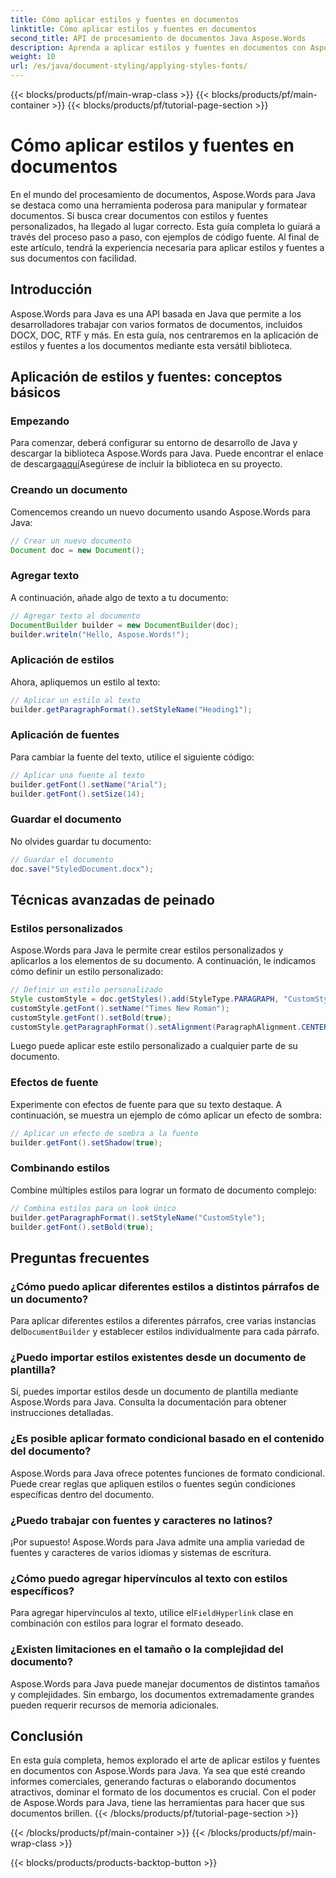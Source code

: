 ```yaml
---
title: Cómo aplicar estilos y fuentes en documentos
linktitle: Cómo aplicar estilos y fuentes en documentos
second_title: API de procesamiento de documentos Java Aspose.Words
description: Aprenda a aplicar estilos y fuentes en documentos con Aspose.Words para Java. Guía paso a paso con código fuente. Descubra todo el potencial del formato de documentos.
weight: 10
url: /es/java/document-styling/applying-styles-fonts/
---
```


{{< blocks/products/pf/main-wrap-class >}}
{{< blocks/products/pf/main-container >}}
{{< blocks/products/pf/tutorial-page-section >}}

# Cómo aplicar estilos y fuentes en documentos

En el mundo del procesamiento de documentos, Aspose.Words para Java se destaca como una herramienta poderosa para manipular y formatear documentos. Si busca crear documentos con estilos y fuentes personalizados, ha llegado al lugar correcto. Esta guía completa lo guiará a través del proceso paso a paso, con ejemplos de código fuente. Al final de este artículo, tendrá la experiencia necesaria para aplicar estilos y fuentes a sus documentos con facilidad.

## Introducción

Aspose.Words para Java es una API basada en Java que permite a los desarrolladores trabajar con varios formatos de documentos, incluidos DOCX, DOC, RTF y más. En esta guía, nos centraremos en la aplicación de estilos y fuentes a los documentos mediante esta versátil biblioteca.

## Aplicación de estilos y fuentes: conceptos básicos

### Empezando
Para comenzar, deberá configurar su entorno de desarrollo de Java y descargar la biblioteca Aspose.Words para Java. Puede encontrar el enlace de descarga[aquí](https://releases.aspose.com/words/java/)Asegúrese de incluir la biblioteca en su proyecto.

### Creando un documento
Comencemos creando un nuevo documento usando Aspose.Words para Java:

```java
// Crear un nuevo documento
Document doc = new Document();
```

### Agregar texto
A continuación, añade algo de texto a tu documento:

```java
// Agregar texto al documento
DocumentBuilder builder = new DocumentBuilder(doc);
builder.writeln("Hello, Aspose.Words!");
```

### Aplicación de estilos
Ahora, apliquemos un estilo al texto:

```java
// Aplicar un estilo al texto
builder.getParagraphFormat().setStyleName("Heading1");
```

### Aplicación de fuentes
Para cambiar la fuente del texto, utilice el siguiente código:

```java
// Aplicar una fuente al texto
builder.getFont().setName("Arial");
builder.getFont().setSize(14);
```

### Guardar el documento
No olvides guardar tu documento:

```java
// Guardar el documento
doc.save("StyledDocument.docx");
```

## Técnicas avanzadas de peinado

### Estilos personalizados
Aspose.Words para Java le permite crear estilos personalizados y aplicarlos a los elementos de su documento. A continuación, le indicamos cómo definir un estilo personalizado:

```java
// Definir un estilo personalizado
Style customStyle = doc.getStyles().add(StyleType.PARAGRAPH, "CustomStyle");
customStyle.getFont().setName("Times New Roman");
customStyle.getFont().setBold(true);
customStyle.getParagraphFormat().setAlignment(ParagraphAlignment.CENTER);
```

Luego puede aplicar este estilo personalizado a cualquier parte de su documento.

### Efectos de fuente
Experimente con efectos de fuente para que su texto destaque. A continuación, se muestra un ejemplo de cómo aplicar un efecto de sombra:

```java
// Aplicar un efecto de sombra a la fuente
builder.getFont().setShadow(true);
```

### Combinando estilos
Combine múltiples estilos para lograr un formato de documento complejo:

```java
// Combina estilos para un look único
builder.getParagraphFormat().setStyleName("CustomStyle");
builder.getFont().setBold(true);
```

## Preguntas frecuentes

### ¿Cómo puedo aplicar diferentes estilos a distintos párrafos de un documento?
 Para aplicar diferentes estilos a diferentes párrafos, cree varias instancias del`DocumentBuilder` y establecer estilos individualmente para cada párrafo.

### ¿Puedo importar estilos existentes desde un documento de plantilla?
Sí, puedes importar estilos desde un documento de plantilla mediante Aspose.Words para Java. Consulta la documentación para obtener instrucciones detalladas.

### ¿Es posible aplicar formato condicional basado en el contenido del documento?
Aspose.Words para Java ofrece potentes funciones de formato condicional. Puede crear reglas que apliquen estilos o fuentes según condiciones específicas dentro del documento.

### ¿Puedo trabajar con fuentes y caracteres no latinos?
¡Por supuesto! Aspose.Words para Java admite una amplia variedad de fuentes y caracteres de varios idiomas y sistemas de escritura.

### ¿Cómo puedo agregar hipervínculos al texto con estilos específicos?
 Para agregar hipervínculos al texto, utilice el`FieldHyperlink` clase en combinación con estilos para lograr el formato deseado.

### ¿Existen limitaciones en el tamaño o la complejidad del documento?
Aspose.Words para Java puede manejar documentos de distintos tamaños y complejidades. Sin embargo, los documentos extremadamente grandes pueden requerir recursos de memoria adicionales.

## Conclusión

En esta guía completa, hemos explorado el arte de aplicar estilos y fuentes en documentos con Aspose.Words para Java. Ya sea que esté creando informes comerciales, generando facturas o elaborando documentos atractivos, dominar el formato de los documentos es crucial. Con el poder de Aspose.Words para Java, tiene las herramientas para hacer que sus documentos brillen.
{{< /blocks/products/pf/tutorial-page-section >}}

{{< /blocks/products/pf/main-container >}}
{{< /blocks/products/pf/main-wrap-class >}}

{{< blocks/products/products-backtop-button >}}
